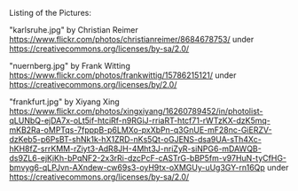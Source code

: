 Listing of the Pictures:

"karlsruhe.jpg" by Christian Reimer https://www.flickr.com/photos/christianreimer/8684678753/ under https://creativecommons.org/licenses/by-sa/2.0/

"nuernberg.jpg" by Frank Witting https://www.flickr.com/photos/frankwittig/15786215121/ under https://creativecommons.org/licenses/by/2.0/

"frankfurt.jpg" by Xiyang Xing https://www.flickr.com/photos/xingxiyang/16260789452/in/photolist-qLUNbQ-ejDA7x-oLt5if-htciRf-n9RGiJ-rriaRT-htcf71-rWTzKX-dzK5mq-mKB2Ra-oMPTqs-7fpppB-p6LMXo-pxXbPn-q3GnUE-mF28nc-GiERZV-dzKeb5-p6PsBT-shNk1k-hX1ZRD-nKs5Qt-oGJENS-dsa9UA-sTh4Xc-hKH8fZ-srrKMM-rZiyt3-AdR8JH-4Mht3J-nriZyR-siNPG6-mDAWQB-ds9ZL6-ejKjKh-bPqNF2-2x3rRi-dzcPcF-cASTrG-bBP5fm-v97HuN-tyCfHG-bmvyg6-qLPJvn-AXndew-cw69s3-oyH9tx-oXMGUy-uUg3GY-rn16Qp under https://creativecommons.org/licenses/by-sa/2.0/